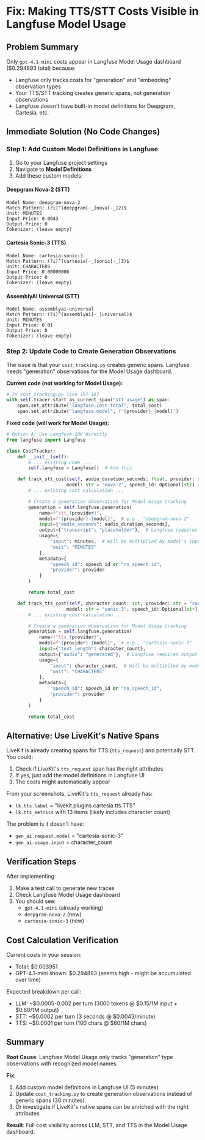 # Fix: Making TTS/STT Costs Visible in Langfuse Model Usage

## Problem Summary
Only `gpt-4.1-mini` costs appear in Langfuse Model Usage dashboard ($0.294893 total) because:
- Langfuse only tracks costs for "generation" and "embedding" observation types
- Your TTS/STT tracking creates generic spans, not generation observations
- Langfuse doesn't have built-in model definitions for Deepgram, Cartesia, etc.

## Immediate Solution (No Code Changes)

### Step 1: Add Custom Model Definitions in Langfuse

1. Go to your Langfuse project settings
2. Navigate to **Model Definitions**
3. Add these custom models:

#### Deepgram Nova-2 (STT)
```
Model Name: deepgram-nova-2
Match Pattern: (?i)^(deepgram[-_]nova[-_]2)$
Unit: MINUTES
Input Price: 0.0043
Output Price: 0
Tokenizer: (leave empty)
```

#### Cartesia Sonic-3 (TTS)
```
Model Name: cartesia-sonic-3
Match Pattern: (?i)^(cartesia[-_]sonic[-_]3)$
Unit: CHARACTERS
Input Price: 0.00000006
Output Price: 0
Tokenizer: (leave empty)
```

#### AssemblyAI Universal (STT)
```
Model Name: assemblyai-universal
Match Pattern: (?i)^(assemblyai[-_]universal)$
Unit: MINUTES
Input Price: 0.01
Output Price: 0
Tokenizer: (leave empty)
```

### Step 2: Update Code to Create Generation Observations

The issue is that your `cost_tracking.py` creates generic spans. Langfuse needs "generation" observations for the Model Usage dashboard.

**Current code (not working for Model Usage):**
```python
# In cost_tracking.py line 157-167
with self.tracer.start_as_current_span("stt_usage") as span:
    span.set_attribute("langfuse.cost.total", total_cost)
    span.set_attribute("langfuse.model", f"{provider}_{model}")
```

**Fixed code (will work for Model Usage):**
```python
# Option A: Use Langfuse SDK directly
from langfuse import Langfuse

class CostTracker:
    def __init__(self):
        # ... existing code ...
        self.langfuse = Langfuse()  # Add this

    def track_stt_cost(self, audio_duration_seconds: float, provider: str = "deepgram",
                      model: str = "nova-2", speech_id: Optional[str] = None) -> float:
        # ... existing cost calculation ...

        # Create a generation observation for Model Usage tracking
        generation = self.langfuse.generation(
            name=f"stt_{provider}",
            model=f"{provider}-{model}",  # e.g., "deepgram-nova-2"
            input={"audio_seconds": audio_duration_seconds},
            output={"transcript": "placeholder"},  # Langfuse requires output
            usage={
                "input": minutes,  # Will be multiplied by model's input price
                "unit": "MINUTES"
            },
            metadata={
                "speech_id": speech_id or "no_speech_id",
                "provider": provider
            }
        )

        return total_cost

    def track_tts_cost(self, character_count: int, provider: str = "cartesia",
                      model: str = "sonic-3", speech_id: Optional[str] = None) -> float:
        # ... existing cost calculation ...

        # Create a generation observation for Model Usage tracking
        generation = self.langfuse.generation(
            name=f"tts_{provider}",
            model=f"{provider}-{model}",  # e.g., "cartesia-sonic-3"
            input={"text_length": character_count},
            output={"audio": "generated"},  # Langfuse requires output
            usage={
                "input": character_count,  # Will be multiplied by model's input price
                "unit": "CHARACTERS"
            },
            metadata={
                "speech_id": speech_id or "no_speech_id",
                "provider": provider
            }
        )

        return total_cost
```

## Alternative: Use LiveKit's Native Spans

LiveKit is already creating spans for TTS (`tts_request`) and potentially STT. You could:

1. Check if LiveKit's `tts_request` span has the right attributes
2. If yes, just add the model definitions in Langfuse UI
3. The costs might automatically appear

From your screenshots, LiveKit's `tts_request` already has:
- `lk.tts.label` = "livekit.plugins.cartesia.tts.TTS"
- `lk.tts_metrics` with 13 items (likely includes character count)

The problem is it doesn't have:
- `gen_ai.request.model` = "cartesia-sonic-3"
- `gen_ai.usage.input` = character_count

## Verification Steps

After implementing:

1. Make a test call to generate new traces
2. Check Langfuse Model Usage dashboard
3. You should see:
   - `gpt-4.1-mini` (already working)
   - `deepgram-nova-2` (new)
   - `cartesia-sonic-3` (new)

## Cost Calculation Verification

Current costs in your session:
- Total: $0.003951
- GPT-4.1-mini shown: $0.294893 (seems high - might be accumulated over time)

Expected breakdown per call:
- LLM: ~$0.0005-0.002 per turn (3000 tokens @ $0.15/1M input + $0.60/1M output)
- STT: ~$0.0002 per turn (3 seconds @ $0.0043/minute)
- TTS: ~$0.0001 per turn (100 chars @ $60/1M chars)

## Summary

**Root Cause**: Langfuse Model Usage only tracks "generation" type observations with recognized model names.

**Fix**:
1. Add custom model definitions in Langfuse UI (5 minutes)
2. Update `cost_tracking.py` to create generation observations instead of generic spans (30 minutes)
3. Or investigate if LiveKit's native spans can be enriched with the right attributes

**Result**: Full cost visibility across LLM, STT, and TTS in the Model Usage dashboard.